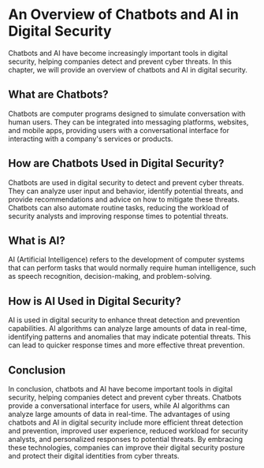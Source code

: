 An Overview of Chatbots and AI in Digital Security
==================================================================================================

Chatbots and AI have become increasingly important tools in digital security, helping companies detect and prevent cyber threats. In this chapter, we will provide an overview of chatbots and AI in digital security.

What are Chatbots?
------------------

Chatbots are computer programs designed to simulate conversation with human users. They can be integrated into messaging platforms, websites, and mobile apps, providing users with a conversational interface for interacting with a company's services or products.

How are Chatbots Used in Digital Security?
------------------------------------------

Chatbots are used in digital security to detect and prevent cyber threats. They can analyze user input and behavior, identify potential threats, and provide recommendations and advice on how to mitigate these threats. Chatbots can also automate routine tasks, reducing the workload of security analysts and improving response times to potential threats.

What is AI?
-----------

AI (Artificial Intelligence) refers to the development of computer systems that can perform tasks that would normally require human intelligence, such as speech recognition, decision-making, and problem-solving.

How is AI Used in Digital Security?
-----------------------------------

AI is used in digital security to enhance threat detection and prevention capabilities. AI algorithms can analyze large amounts of data in real-time, identifying patterns and anomalies that may indicate potential threats. This can lead to quicker response times and more effective threat prevention.

Conclusion
----------

In conclusion, chatbots and AI have become important tools in digital security, helping companies detect and prevent cyber threats. Chatbots provide a conversational interface for users, while AI algorithms can analyze large amounts of data in real-time. The advantages of using chatbots and AI in digital security include more efficient threat detection and prevention, improved user experience, reduced workload for security analysts, and personalized responses to potential threats. By embracing these technologies, companies can improve their digital security posture and protect their digital identities from cyber threats.
